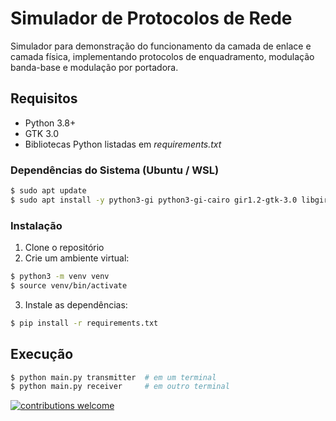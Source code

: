 # Simulador de Protocolos de Rede

Simulador para demonstração do funcionamento da camada de enlace e camada física, implementando protocolos de enquadramento, modulação banda-base e modulação por portadora.

## Requisitos

- Python 3.8+
- GTK 3.0
- Bibliotecas Python listadas em _requirements.txt_

### Dependências do Sistema (Ubuntu / WSL)

```bash
$ sudo apt update
$ sudo apt install -y python3-gi python3-gi-cairo gir1.2-gtk-3.0 libgirepository1.0-dev gcc libcairo2-dev pkg-config python3-dev python3.12-venv
```

### Instalação

1. Clone o repositório
2. Crie um ambiente virtual:
```bash
$ python3 -m venv venv
$ source venv/bin/activate
```

3. Instale as dependências:
```bash
$ pip install -r requirements.txt
```

## Execução

```bash
$ python main.py transmitter  # em um terminal
$ python main.py receiver     # em outro terminal
```

[![contributions welcome](https://img.shields.io/badge/contributions-welcome-brightgreen.svg?style=flat)](https://github.com/josebaraujo2/projeto-tr1/issues)